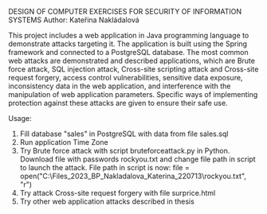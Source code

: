 DESIGN OF COMPUTER EXERCISES FOR SECURITY OF INFORMATION SYSTEMS
Author: Kateřina Nakládalová

This project includes a web application in Java programming language to demonstrate attacks targeting it. The application is built using the Spring framework and connected to a PostgreSQL database. The most common web attacks are demonstrated and described
applications, which are Brute force attack, SQL injection attack, Cross-site scripting attack and Cross-site request forgery, access control vulnerabilities, sensitive data exposure, inconsistency data in the web application, and interference with the manipulation of web application parameters. Specific ways of implementing protection against these attacks are given to ensure their safe use.

Usage:

1. Fill database "sales" in PostgreSQL with data from file sales.sql
2. Run application Time Zone
3. Try Brute force attack with script bruteforceattack.py in Python. Download file with passwords rockyou.txt and change file path in script to launch the attack. 
   File path in script is now: file = open("C:\\Files_2023_BP_Nakladalova_Katerina_220713\\rockyou.txt", "r")
4. Try attack Cross-site request forgery with file surprice.html
5. Try other web application attacks described in thesis


